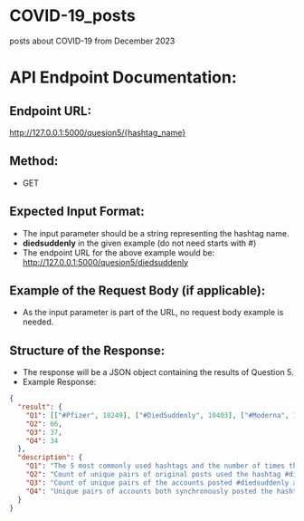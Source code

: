 # COVID-19_posts
posts about COVID-19 from December 2023

# API Endpoint Documentation:
## Endpoint URL:
http://127.0.0.1:5000/quesion5/{hashtag_name}
## Method:
- GET
## Expected Input Format:
- The input parameter should be a string representing the hashtag name.
- **diedsuddenly** in the given example (do not need starts with #)
- The endpoint URL for the above example would be: http://127.0.0.1:5000/quesion5/diedsuddenly

## Example of the Request Body (if applicable):
- As the input parameter is part of the URL, no request body example is needed.

## Structure of the Response:
- The response will be a JSON object containing the results of Question 5.
- Example Response:
```json
{
  "result": {
    "Q1": [["#Pfizer", 18249], ["#DiedSuddenly", 10403], ["#Moderna", 10247], ["#ableg", 10078], ["#cdnpoli", 10053]],
    "Q2": 66,
    "Q3": 37,
    "Q4": 34
  },
  "description": {
    "Q1": "The 5 most commonly used hashtags and the number of times they were each used.",
    "Q2": "Count of unique pairs of original posts used the hashtag #diedsuddenly and were posted within 10 seconds of one another",
    "Q3": "Count of unique pairs of the accounts posted #diedsuddenly and have screen names with a similarity greater than 0.8",
    "Q4": "Unique pairs of accounts both synchronously posted the hashtag #diedsuddenly and have similar screen names"
  }
}

```
